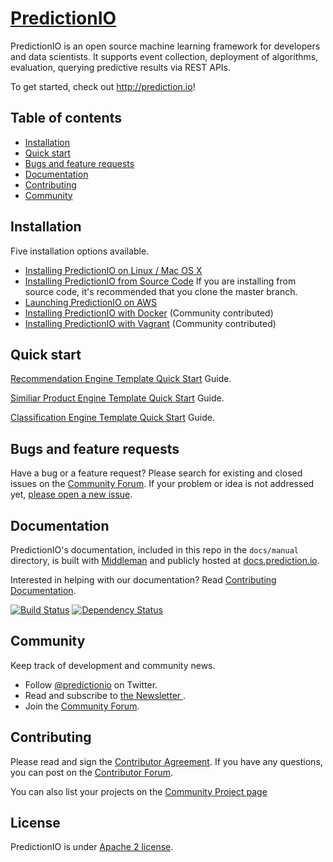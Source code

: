 # [PredictionIO](http://prediction.io)

PredictionIO is an open source machine learning framework for developers and data scientists. It supports event collection, deployment of algorithms, evaluation, querying predictive results via REST APIs.

To get started, check out <http://prediction.io>!

## Table of contents
- [Installation](#installation)
- [Quick start](#quick-start)
- [Bugs and feature requests](#bugs-and-feature-requests)
- [Documentation](#documentation)
- [Contributing](#contributing)
- [Community](#community)


## Installation

Five installation options available.

* [Installing PredictionIO on Linux / Mac OS X](http://docs.prediction.io/install/install-linux/)
* [Installing PredictionIO from Source Code](http://docs.prediction.io/install/install-sourcecode/)
  If you are installing from source code, it's recommended that you clone the master branch.
* [Launching PredictionIO on AWS](http://docs.prediction.io/install/launch-aws/)
* [Installing PredictionIO with Docker](https://github.com/mingfang/docker-predictionio) (Community contributed)
* [Installing PredictionIO with Vagrant](https://github.com/magento-hackathon/PredictionIO-Vagrant) (Community contributed)


## Quick start
[Recommendation Engine Template Quick Start](http://docs.prediction.io/templates/recommendation/quickstart/) Guide.

[Similiar Product Engine Template Quick Start](http://docs.prediction.io/templates/similarproduct/quickstart/) Guide.

[Classification Engine Template Quick Start](http://docs.prediction.io/templates/classification/quickstart/) Guide.

## Bugs and feature requests

Have a bug or a feature request?  Please search for existing and closed issues on the [Community Forum](https://groups.google.com/forum/#!forum/predictionio-user). If your problem or idea is not addressed yet, [please open a new issue](https://github.com/PredictionIO/PredictionIO/issues/new).


## Documentation

PredictionIO's documentation, included in this repo in the `docs/manual` directory, is built with [Middleman](http://middlemanapp.com/) and publicly hosted at [docs.prediction.io](http://docs.prediction.io/).

Interested in helping with our documentation? Read [Contributing Documentation](http://docs.prediction.io/community/contribute-documentation/).

[![Build Status](https://travis-ci.org/PredictionIO/PredictionIO.svg?branch=livedoc)](https://travis-ci.org/PredictionIO/PredictionIO) [![Dependency Status](https://gemnasium.com/PredictionIO/PredictionIO.svg)](https://gemnasium.com/PredictionIO/PredictionIO)

## Community

Keep track of development and community news.

- Follow [@predictionio](https://twitter.com/predictionio) on Twitter.
- Read and subscribe to [the Newsletter ](http://prediction.us6.list-manage1.com/subscribe?u=d8c0435d851c1310fc64c6e26&id=8c6c1b46d0).
- Join the [Community Forum](https://groups.google.com/forum/#!forum/predictionio-user).


## Contributing

Please read and sign the [Contributor Agreement](http://prediction.io/cla). If you have any questions, you can post on the [Contributor Forum](https://groups.google.com/forum/#!forum/predictionio-dev).

You can also list your projects on the [Community Project page](http://docs.prediction.io/community/projects/)

## License
PredictionIO is under [Apache 2 license](http://www.apache.org/licenses/LICENSE-2.0.html).
